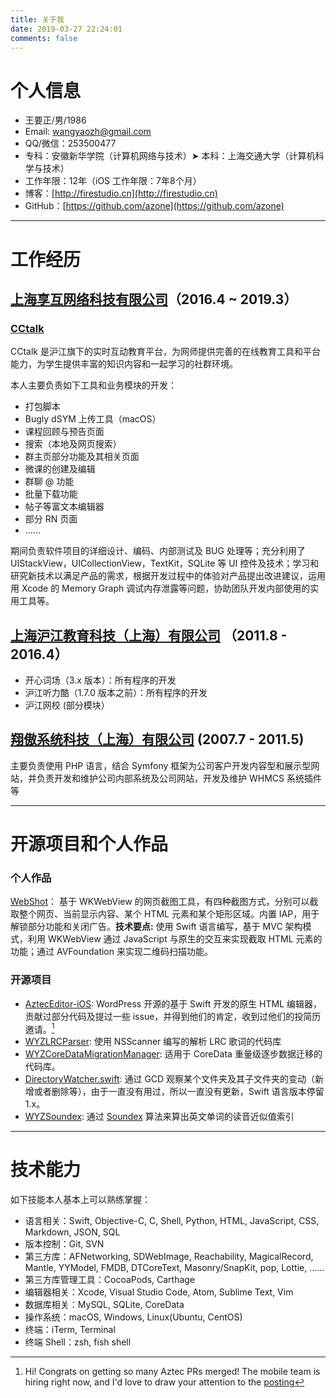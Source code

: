```yaml
---
title: 关于我
date: 2019-03-27 22:24:01
comments: false
---
```


# 个人信息

- 王要正/男/1986
- Email: [wangyaozh@gmail.com](mailto:wangyaozh@gmail.com)
- QQ/微信：253500477
- 专科：安徽新华学院（计算机网络与技术）➤ 本科：上海交通大学（计算机科学与技术）
- 工作年限：12年（iOS 工作年限：7年8个月）
- 博客：[http://firestudio.cn](http://firestudio.cn) 
- GitHub：[https://github.com/azone](https://github.com/azone)

---

# 工作经历

## [上海享互网络科技有限公司](https://www.cctalk.com)（2016.4 ~ 2019.3）

### [CCtalk](https://itunes.apple.com/us/app/cctalk-live-education-platform/id843666882?mt=8)

CCtalk 是沪江旗下的实时互动教育平台，为网师提供完善的在线教育工具和平台能力，为学生提供丰富的知识内容和一起学习的社群环境。

本人主要负责如下工具和业务模块的开发：

- 打包脚本
- Bugly dSYM 上传工具（macOS）
- 课程回顾与预告页面
- 搜索（本地及网页搜索）
- 群主页部分功能及其相关页面
- 微课的创建及编辑
- 群聊 @ 功能
- 批量下载功能
- 帖子等富文本编辑器
- 部分 RN 页面
- ……

期间负责软件项目的详细设计、编码、内部测试及 BUG 处理等；充分利用了 UIStackView，UICollectionView，TextKit，SQLite 等 UI 控件及技术；学习和研究新技术以满足产品的需求，根据开发过程中的体验对产品提出改进建议，运用用 Xcode 的 Memory Graph 调试内存泄露等问题，协助团队开发内部使用的实用工具等。

## [上海沪江教育科技（上海）有限公司](https://www.hujiang.com) （2011.8 - 2016.4）

- 开心词场（3.x 版本）：所有程序的开发
- 沪江听力酷（1.7.0 版本之前）：所有程序的开发
- 沪江网校 (部分模块）

## [翔傲系统科技（上海）有限公司](http://www.51hosting.com) (2007.7 - 2011.5)

主要负责使用 PHP 语言，结合 Symfony 框架为公司客户开发内容型和展示型网站，并负责开发和维护公司内部系统及公司网站，开发及维护 WHMCS 系统插件等

---

# 开源项目和个人作品

### 个人作品

[WebShot](https://itunes.apple.com/us/app/webshot/id1217922342?l=zh&ls=1&mt=8)： 基于 WKWebView 的网页截图工具，有四种截图方式，分别可以截取整个网页、当前显示内容、某个 HTML 元素和某个矩形区域。内置 IAP，用于解锁部分功能和关闭广告。**技术要点:** 使用 Swift 语言编写，基于 MVC 架构模式，利用 WKWebView 通过 JavaScript 与原生的交互来实现截取 HTML 元素的功能；通过 AVFoundation 来实现二维码扫描功能。

### 开源项目
- [AztecEditor-iOS](https://github.com/wordpress-mobile/AztecEditor-iOS): WordPress 开源的基于 Swift 开发的原生 HTML 编辑器，贡献过部分代码及提过一些 issue，并得到他们的肯定，收到过他们的投简历邀请。[^email-quote]
- [WYZLRCParser](https://github.com/azone/WYZLRCParser): 使用 NSScanner 编写的解析 LRC 歌词的代码库
- [WYZCoreDataMigrationManager](https://github.com/azone/WYZCoreDataMigrationManager): 适用于 CoreData 重量级逐步数据迁移的代码库。
- [DirectoryWatcher.swift](https://github.com/azone/DirectoryWatcher.swift): 通过 GCD 观察某个文件夹及其子文件夹的变动（新增或者删除等），由于一直没有用过，所以一直没有更新，Swift 语言版本停留 1.x。
- [WYZSoundex](https://github.com/azone/WYZSoundex): 通过 [Soundex](http://en.wikipedia.org/wiki/Soundex) 算法来算出英文单词的读音近似值索引

---

# 技术能力

如下技能本人基本上可以熟练掌握：

- 语言相关：Swift, Objective-C, C, Shell, Python, HTML, JavaScript, CSS, Markdown, JSON, SQL
- 版本控制：Git, SVN
- 第三方库：AFNetworking, SDWebImage, Reachability, MagicalRecord, Mantle, YYModel, FMDB, DTCoreText, Masonry/SnapKit, pop, Lottie, ……
- 第三方库管理工具：CocoaPods, Carthage
- 编辑器相关：Xcode, Visual Studio Code, Atom, Sublime Text, Vim
- 数据库相关：MySQL, SQLite, CoreData
- 操作系统：macOS, Windows, Linux(Ubuntu, CentOS)
- 终端：iTerm, Terminal
- 终端 Shell：zsh, fish shell

[^email-quote]: Hi! Congrats on getting so many Aztec PRs merged! The mobile team is hiring right now, and I'd love to draw your attention to the [posting](https://automattic.com/work-with-us/mobile-engineer/)

